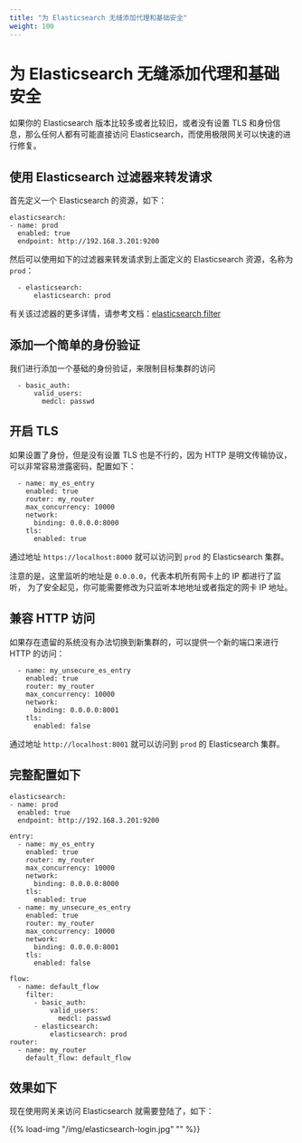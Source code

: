 ```yaml
---
title: "为 Elasticsearch 无缝添加代理和基础安全"
weight: 100
---
```


# 为 Elasticsearch 无缝添加代理和基础安全

如果你的 Elasticsearch 版本比较多或者比较旧，或者没有设置 TLS 和身份信息，那么任何人都有可能直接访问 Elasticsearch，而使用极限网关可以快速的进行修复。

## 使用 Elasticsearch 过滤器来转发请求

首先定义一个 Elasticsearch 的资源，如下：

```
elasticsearch:
- name: prod
  enabled: true
  endpoint: http://192.168.3.201:9200
```

然后可以使用如下的过滤器来转发请求到上面定义的 Elasticsearch 资源，名称为 `prod`：

```
  - elasticsearch:
      elasticsearch: prod
```

有关该过滤器的更多详情，请参考文档：[elasticsearch filter](../references/filters/elasticsearch/)

## 添加一个简单的身份验证

我们进行添加一个基础的身份验证，来限制目标集群的访问

```
  - basic_auth:
      valid_users:
        medcl: passwd
```

## 开启 TLS

如果设置了身份，但是没有设置 TLS 也是不行的，因为 HTTP 是明文传输协议，可以非常容易泄露密码，配置如下：

```
  - name: my_es_entry
    enabled: true
    router: my_router
    max_concurrency: 10000
    network:
      binding: 0.0.0.0:8000
    tls:
      enabled: true
```

通过地址 `https://localhost:8000` 就可以访问到 `prod` 的 Elasticsearch 集群。

注意的是，这里监听的地址是 `0.0.0.0`，代表本机所有网卡上的 IP 都进行了监听，
为了安全起见，你可能需要修改为只监听本地地址或者指定的网卡 IP 地址。

## 兼容 HTTP 访问

如果存在遗留的系统没有办法切换到新集群的，可以提供一个新的端口来进行 HTTP 的访问：

```
  - name: my_unsecure_es_entry
    enabled: true
    router: my_router
    max_concurrency: 10000
    network:
      binding: 0.0.0.0:8001
    tls:
      enabled: false
```

通过地址 `http://localhost:8001` 就可以访问到 `prod` 的 Elasticsearch 集群。

## 完整配置如下

```
elasticsearch:
- name: prod
  enabled: true
  endpoint: http://192.168.3.201:9200

entry:
  - name: my_es_entry
    enabled: true
    router: my_router
    max_concurrency: 10000
    network:
      binding: 0.0.0.0:8000
    tls:
      enabled: true
  - name: my_unsecure_es_entry
    enabled: true
    router: my_router
    max_concurrency: 10000
    network:
      binding: 0.0.0.0:8001
    tls:
      enabled: false

flow:
  - name: default_flow
    filter:
      - basic_auth:
          valid_users:
            medcl: passwd
      - elasticsearch:
          elasticsearch: prod
router:
  - name: my_router
    default_flow: default_flow
```

## 效果如下

现在使用网关来访问 Elasticsearch 就需要登陆了，如下：

{{% load-img "/img/elasticsearch-login.jpg" "" %}}

